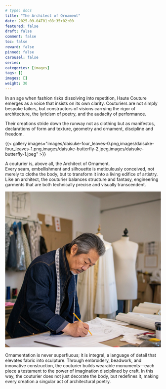 ```yaml
---
# type: docs 
title: "The Architect of Ornament"
date: 2025-09-04T01:08:35+02:00
featured: false
draft: false
comment: false
toc: false
reward: false
pinned: false
carousel: false
series:
categories: [images]
tags: []
images: []
weight: 30
---
```


In an age when fashion risks dissolving into repetition, Haute Couture emerges as a voice that insists on its own clarity. Couturiers are not simply bespoke tailors, but constructors of visions carrying the rigor of architecture, the lyricism of poetry, and the audacity of performance.

<!--more-->

Their creations stride down the runway not as clothing but as manifestos, declarations of form and texture, geometry and ornament, discipline and freedom.

{{< gallery images="images/daisuke-four_leaves-0.png,images/daisuke-four_leaves-1.png,images/daisuke-butterfly-2.jpeg,images/daisuke-butterfly-1.jpeg" >}}

A couturier is, above all, the Architect of Ornament.  
Every seam, embellishment and silhouette is meticulously conceived, not merely to clothe the body, but to transform it into a living edifice of artistry. Like an architect, the couturier balances structure and fantasy, engineering garments that are both technically precise and visually transcendent. 

![resize](images/daisuke-workshop.png?width=180#center)


Ornamentation is never superfluous; it is integral, a language of detail that elevates fabric into sculpture. Through embroidery, beadwork, and innovative construction, the couturier builds wearable monuments—each piece a testament to the power of imagination disciplined by craft. In this way, the couturier does not just decorate the body, but redefines it, making every creation a singular act of architectural poetry.





